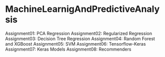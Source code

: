 # MachineLearnigAndPredictiveAnalysis
Assignment01: PCA Regression
Assignment02: Regularized Regression
Assignment03: Decision Tree Regression
Assignment04: Random Forest and XGBoost
Assignment05: SVM
Assignment06: Tensorflow-Keras
Assignment07: Keras Models
Assignment08: Recommenders
